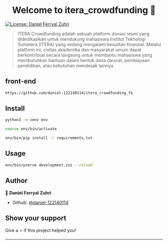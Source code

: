 <h1 align="center">Welcome to itera_crowdfunding 👋</h1>
<p>
  <a href="#" target="_blank">
    <img alt="License: Daniel Ferryal Zuhri" src="https://img.shields.io/badge/License-Daniel Ferryal Zuhri-yellow.svg" />
  </a>
</p>

> ITERA Crowdfunding adalah sebuah platform donasi resmi yang didedikasikan untuk mendukung mahasiswa Institut Teknologi Sumatera (ITERA) yang sedang mengalami kesulitan finansial. Melalui platform ini, civitas akademika dan masyarakat umum dapat berkontribusi secara langsung untuk membantu mahasiswa yang membutuhkan bantuan dalam bentuk dana darurat, pembiayaan pendidikan, atau kebutuhan mendesak lainnya.

## front-end

```sh
https://github.com/daniel-122140114/itera_crowdfunding_fe
```

## Install

```sh
python3 -m venv env
```

```sh
source env/bin/activate
```

```sh
env/bin/pip install -r requirements.txt
```

## Usage

```sh
env/bin/pserve development.ini --reload
```

## Author

👤 **Daniel Ferryal Zuhri**

- Github: [@daniel-122140114](https://github.com/daniel-122140114)

## Show your support

Give a ⭐️ if this project helped you!

---
